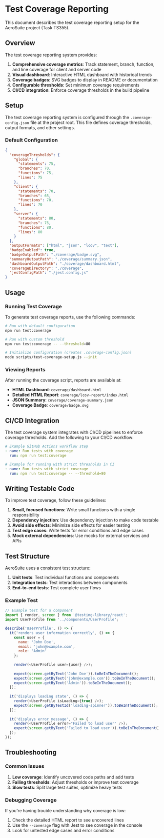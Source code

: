 # Test Coverage Reporting

This document describes the test coverage reporting setup for the AeroSuite project (Task TS355).

## Overview

The test coverage reporting system provides:

1. **Comprehensive coverage metrics**: Track statement, branch, function, and line coverage for client and server code
2. **Visual dashboard**: Interactive HTML dashboard with historical trends
3. **Coverage badges**: SVG badges to display in README or documentation
4. **Configurable thresholds**: Set minimum coverage requirements
5. **CI/CD integration**: Enforce coverage thresholds in the build pipeline

## Setup

The test coverage reporting system is configured through the `.coverage-config.json` file at the project root. This file defines coverage thresholds, output formats, and other settings.

### Default Configuration

```json
{
  "coverageThresholds": {
    "global": {
      "statements": 75,
      "branches": 70,
      "functions": 75,
      "lines": 75
    },
    "client": {
      "statements": 70,
      "branches": 65,
      "functions": 70,
      "lines": 70
    },
    "server": {
      "statements": 80,
      "branches": 75,
      "functions": 80,
      "lines": 80
    }
  },
  "outputFormats": ["html", "json", "lcov", "text"],
  "badgeEnabled": true,
  "badgeOutputPath": "./coverage/badge.svg",
  "summaryOutputPath": "./coverage/summary.json",
  "dashboardOutputPath": "./coverage/dashboard.html",
  "coverageDirectory": "./coverage",
  "jestConfigPath": "./jest.config.js"
}
```

## Usage

### Running Test Coverage

To generate test coverage reports, use the following commands:

```bash
# Run with default configuration
npm run test:coverage

# Run with custom threshold
npm run test:coverage -- --threshold=80

# Initialize configuration (creates .coverage-config.json)
node scripts/test-coverage-setup.js --init
```

### Viewing Reports

After running the coverage script, reports are available at:

- **HTML Dashboard**: `coverage/dashboard.html`
- **Detailed HTML Report**: `coverage/lcov-report/index.html`
- **JSON Summary**: `coverage/coverage-summary.json`
- **Coverage Badge**: `coverage/badge.svg`

## CI/CD Integration

The test coverage system integrates with CI/CD pipelines to enforce coverage thresholds. Add the following to your CI/CD workflow:

```yaml
# Example GitHub Actions workflow step
- name: Run tests with coverage
  run: npm run test:coverage

# Example for running with strict thresholds in CI
- name: Run tests with strict coverage
  run: npm run test:coverage -- --threshold=80
```

## Writing Testable Code

To improve test coverage, follow these guidelines:

1. **Small, focused functions**: Write small functions with a single responsibility
2. **Dependency injection**: Use dependency injection to make code testable
3. **Avoid side effects**: Minimize side effects for easier testing
4. **Test edge cases**: Write tests for error conditions and edge cases
5. **Mock external dependencies**: Use mocks for external services and APIs

## Test Structure

AeroSuite uses a consistent test structure:

1. **Unit tests**: Test individual functions and components
2. **Integration tests**: Test interactions between components
3. **End-to-end tests**: Test complete user flows

### Example Test

```javascript
// Example test for a component
import { render, screen } from '@testing-library/react';
import UserProfile from '../components/UserProfile';

describe('UserProfile', () => {
  it('renders user information correctly', () => {
    const user = {
      name: 'John Doe',
      email: 'john@example.com',
      role: 'Admin'
    };
    
    render(<UserProfile user={user} />);
    
    expect(screen.getByText('John Doe')).toBeInTheDocument();
    expect(screen.getByText('john@example.com')).toBeInTheDocument();
    expect(screen.getByText('Admin')).toBeInTheDocument();
  });
  
  it('displays loading state', () => {
    render(<UserProfile isLoading={true} />);
    expect(screen.getByTestId('loading-spinner')).toBeInTheDocument();
  });
  
  it('displays error message', () => {
    render(<UserProfile error="Failed to load user" />);
    expect(screen.getByText('Failed to load user')).toBeInTheDocument();
  });
});
```

## Troubleshooting

### Common Issues

1. **Low coverage**: Identify uncovered code paths and add tests
2. **Failing thresholds**: Adjust thresholds or improve test coverage
3. **Slow tests**: Split large test suites, optimize heavy tests

### Debugging Coverage

If you're having trouble understanding why coverage is low:

1. Check the detailed HTML report to see uncovered lines
2. Use the `--coverage` flag with Jest to see coverage in the console
3. Look for untested edge cases and error conditions 
